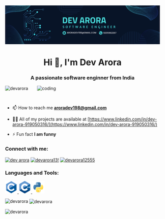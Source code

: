 


<!--
**Devarora12555/Devarora12555** is a ✨ _special_ ✨ repository because its `README.md` (this file) appears on your GitHub profile.

Here are some ideas to get you started:

- 🔭 I’m currently working on ...
- 🌱 I’m currently learning ...
- 👯 I’m looking to collaborate on ...
- 🤔 I’m looking for help with ...
- 💬 Ask me about ...
- 📫 How to reach me: ...
- 😄 Pronouns: ...
- ⚡ Fun fact: ...
-->
![logo](https://github.com/Devarora12555/Devarora12555/blob/main/Navy%20Blue%20Geometric%20Technology%20LinkedIn%20Banner%20-%20Copy.png)
<h1 align="center">Hi 👋, I'm Dev Arora</h1>
<h3 align="center">A passionate software enginner from India</h3>
<img align = "right" alt = "coding" width = "400" src="https://user-images.githubusercontent.com/55389276/140866485-8fb1c876-9a8f-4d6a-98dc-08c4981eaf70.gif"

<p align="left"> <img src="https://komarev.com/ghpvc/?username=devarora&label=Profile%20views&color=0e75b6&style=flat" alt="devarora" /> </p>

<p align="left"> <a href="https://twitter.com/" target="blank"><img src="https://img.shields.io/twitter/follow/?logo=twitter&style=for-the-badge" alt="" /></a> </p>

- 📫 How to reach me **aroradev198@gmail.com**
-  👨‍💻 All of my projects are available at [https://www.linkedin.com/in/dev-arora-919050316/](https://www.linkedin.com/in/dev-arora-919050316/)

- ⚡ Fun fact **I am funny**

<h3 align="left">Connect with me:</h3>
<p align="left">
<a href="https://linkedin.com/in/dev arora" target="blank"><img align="center" src="https://raw.githubusercontent.com/rahuldkjain/github-profile-readme-generator/master/src/images/icons/Social/linked-in-alt.svg" alt="dev arora" height="30" width="40" /></a>
<a href="https://kaggle.com/devarora13!" target="blank"><img align="center" src="https://raw.githubusercontent.com/rahuldkjain/github-profile-readme-generator/master/src/images/icons/Social/kaggle.svg" alt="devarora13!" height="30" width="40" /></a>
<a href="https://instagram.com/devarora12555" target="blank"><img align="center" src="https://raw.githubusercontent.com/rahuldkjain/github-profile-readme-generator/master/src/images/icons/Social/instagram.svg" alt="devarora12555" height="30" width="40" /></a>
</p>

<h3 align="left">Languages and Tools:</h3>
<p align="left"> <a href="https://www.cprogramming.com/" target="_blank" rel="noreferrer"> <img src="https://raw.githubusercontent.com/devicons/devicon/master/icons/c/c-original.svg" alt="c" width="40" height="40"/> </a> <a href="https://www.w3schools.com/cpp/" target="_blank" rel="noreferrer"> <img src="https://raw.githubusercontent.com/devicons/devicon/master/icons/cplusplus/cplusplus-original.svg" alt="cplusplus" width="40" height="40"/> </a> <a href="https://www.python.org" target="_blank" rel="noreferrer"> <img src="https://raw.githubusercontent.com/devicons/devicon/master/icons/python/python-original.svg" alt="python" width="40" height="40"/> </a> </p>

<p><img align="left" src="https://github-readme-stats.vercel.app/api/top-langs?username=devarora&show_icons=true&locale=en&layout=compact" alt="devarora" /></p>

<p>&nbsp;<img align="center" src="https://github-readme-stats.vercel.app/api?username=devarora&show_icons=true&locale=en" alt="devarora" /></p>


<p><img align="center" src="https://github-readme-streak-stats.herokuapp.com/?user=devarora&" alt="devarora" /></p>




